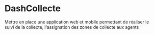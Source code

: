 # DashCollecte
Mettre en place une application web et mobile permettant de réaliser le suivi de la collecte, l'assignation des zones de collecte aux agents

